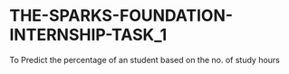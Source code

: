 # THE-SPARKS-FOUNDATION-INTERNSHIP-TASK_1
To Predict the percentage of an student based on the no. of study hours
